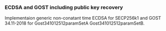 ### ECDSA and GOST including public key recovery

Implementaion generic non-conatant time ECDSA for SECP256k1 and GOST 34.11-2018 for Gost341012512paramSetA Gost341012512paramSetB.
